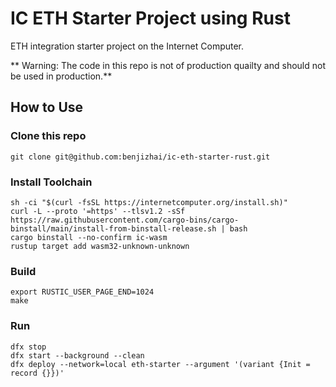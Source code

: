 # IC ETH Starter Project using Rust

ETH integration starter project on the Internet Computer.

** Warning: The code in this repo is not of production quailty and should not be used in production.**

## How to Use

### Clone this repo

```shell
git clone git@github.com:benjizhai/ic-eth-starter-rust.git
```

### Install Toolchain

```shell
sh -ci "$(curl -fsSL https://internetcomputer.org/install.sh)"
curl -L --proto '=https' --tlsv1.2 -sSf https://raw.githubusercontent.com/cargo-bins/cargo-binstall/main/install-from-binstall-release.sh | bash
cargo binstall --no-confirm ic-wasm
rustup target add wasm32-unknown-unknown
```

### Build

```shell
export RUSTIC_USER_PAGE_END=1024
make
```

### Run

```shell
dfx stop
dfx start --background --clean
dfx deploy --network=local eth-starter --argument '(variant {Init = record {}})'
```

